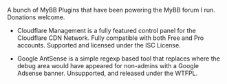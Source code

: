 A bunch of MyBB Plugins that have been powering the MyBB forum I run. Donations welcome.

* Cloudflare Management is a fully featured control panel for the Cloudflare CDN Network. Fully compatible with both Free and Pro accounts. Supported and licensed under the ISC License.

* Google AntSense is a simple regexp based tool that replaces where the debug area would have appeared for non-admins with a Google Adsense banner. Unsupported, and released under the WTFPL.
